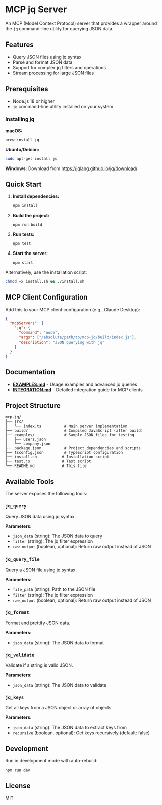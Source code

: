 # MCP jq Server

An MCP (Model Context Protocol) server that provides a wrapper around the `jq` command-line utility for querying JSON data.

## Features

- Query JSON files using jq syntax
- Parse and format JSON data
- Support for complex jq filters and operations
- Stream processing for large JSON files

## Prerequisites

- Node.js 18 or higher
- `jq` command-line utility installed on your system

### Installing jq

**macOS:**
```bash
brew install jq
```

**Ubuntu/Debian:**
```bash
sudo apt-get install jq
```

**Windows:**
Download from https://jqlang.github.io/jq/download/

## Quick Start

1. **Install dependencies:**
   ```bash
   npm install
   ```

2. **Build the project:**
   ```bash
   npm run build
   ```

3. **Run tests:**
   ```bash
   npm test
   ```

4. **Start the server:**
   ```bash
   npm start
   ```

Alternatively, use the installation script:
```bash
chmod +x install.sh && ./install.sh
```

## MCP Client Configuration

Add this to your MCP client configuration (e.g., Claude Desktop):

```json
{
  "mcpServers": {
    "jq": {
      "command": "node",
      "args": ["/absolute/path/to/mcp-jq/build/index.js"],
      "description": "JSON querying with jq"
    }
  }
}
```

## Documentation

- **[EXAMPLES.md](EXAMPLES.md)** - Usage examples and advanced jq queries
- **[INTEGRATION.md](INTEGRATION.md)** - Detailed integration guide for MCP clients

## Project Structure

```
mcp-jq/
├── src/
│   └── index.ts          # Main server implementation
├── build/                # Compiled JavaScript (after build)
├── examples/             # Sample JSON files for testing
│   ├── users.json
│   └── company.json
├── package.json          # Project dependencies and scripts
├── tsconfig.json         # TypeScript configuration
├── install.sh           # Installation script
├── test.js              # Test script
└── README.md            # This file
```

## Available Tools

The server exposes the following tools:

### `jq_query`
Query JSON data using jq syntax.

**Parameters:**
- `json_data` (string): The JSON data to query
- `filter` (string): The jq filter expression
- `raw_output` (boolean, optional): Return raw output instead of JSON

### `jq_query_file`
Query a JSON file using jq syntax.

**Parameters:**
- `file_path` (string): Path to the JSON file
- `filter` (string): The jq filter expression
- `raw_output` (boolean, optional): Return raw output instead of JSON

### `jq_format`
Format and prettify JSON data.

**Parameters:**
- `json_data` (string): The JSON data to format

### `jq_validate`
Validate if a string is valid JSON.

**Parameters:**
- `json_data` (string): The JSON data to validate

### `jq_keys`
Get all keys from a JSON object or array of objects.

**Parameters:**
- `json_data` (string): The JSON data to extract keys from
- `recursive` (boolean, optional): Get keys recursively (default: false)

## Development

Run in development mode with auto-rebuild:
```bash
npm run dev
```

## License

MIT
